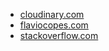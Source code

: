 * [cloudinary.com](https://cloudinary.com/guides/image-effects/rotating-an-image-with-css)
* [flaviocopes.com](https://flaviocopes.com/rotate-image/)
* [stackoverflow.com](https://stackoverflow.com/questions/28357435/how-do-i-rotate-a-text-image-every-2-seconds)
